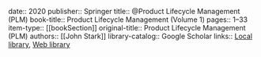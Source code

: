 date:: 2020
publisher:: Springer
title:: @Product Lifecycle Management (PLM)
book-title:: Product Lifecycle Management (Volume 1)
pages:: 1–33
item-type:: [[bookSection]]
original-title:: Product Lifecycle Management (PLM)
authors:: [[John Stark]]
library-catalog:: Google Scholar
links:: [Local library](zotero://select/library/items/5XC5YATM), [Web library](https://www.zotero.org/users/6520516/items/5XC5YATM)
